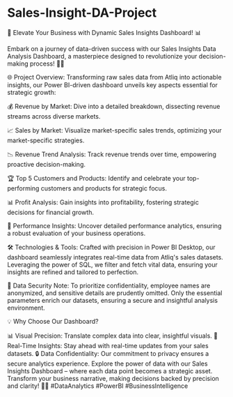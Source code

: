 # Sales-Insight-DA-Project
🚀 Elevate Your Business with Dynamic Sales Insights Dashboard! 📊

Embark on a journey of data-driven success with our Sales Insights Data Analysis Dashboard, a masterpiece designed to revolutionize your decision-making process! 💼✨

🌐 Project Overview:
Transforming raw sales data from Atliq into actionable insights, our Power BI-driven dashboard unveils key aspects essential for strategic growth:

💰 Revenue by Market: Dive into a detailed breakdown, dissecting revenue streams across diverse markets.

📈 Sales by Market: Visualize market-specific sales trends, optimizing your market-specific strategies.

📉 Revenue Trend Analysis: Track revenue trends over time, empowering proactive decision-making.

🏆 Top 5 Customers and Products: Identify and celebrate your top-performing customers and products for strategic focus.

📊 Profit Analysis: Gain insights into profitability, fostering strategic decisions for financial growth.

🚀 Performance Insights: Uncover detailed performance analytics, ensuring a robust evaluation of your business operations.

🛠️ Technologies & Tools:
Crafted with precision in Power BI Desktop, our dashboard seamlessly integrates real-time data from Atliq's sales datasets. Leveraging the power of SQL, we filter and fetch vital data, ensuring your insights are refined and tailored to perfection.

🔐 Data Security Note: To prioritize confidentiality, employee names are anonymized, and sensitive details are prudently omitted. Only the essential parameters enrich our datasets, ensuring a secure and insightful analysis environment.

💡 Why Choose Our Dashboard?

📊 Visual Precision: Translate complex data into clear, insightful visuals.
🚀 Real-Time Insights: Stay ahead with real-time updates from your sales datasets.
🔒 Data Confidentiality: Our commitment to privacy ensures a secure analytics experience.
Explore the power of data with our Sales Insights Dashboard – where each data point becomes a strategic asset. Transform your business narrative, making decisions backed by precision and clarity! 🌟✨ #DataAnalytics #PowerBI #BusinessIntelligence
